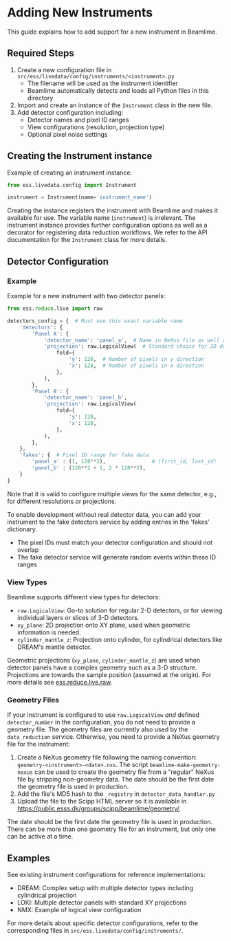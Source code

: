 # Adding New Instruments

This guide explains how to add support for a new instrument in Beamlime.

## Required Steps

1. Create a new configuration file in `src/ess/livedata/config/instruments/<instrument>.py`
   - The filename will be used as the instrument identifier
   - Beamlime automatically detects and loads all Python files in this directory
2. Import and create an instance of the `Instrument` class in the new file.
3. Add detector configuration including:
   - Detector names and pixel ID ranges
   - View configurations (resolution, projection type)
   - Optional pixel noise settings

## Creating the Instrument instance

Example of creating an instrument instance:

```python
from ess.livedata.config import Instrument

instrument = Instrument(name='instrument_name')
```

Creating the instance registers the instrument with Beamlime and makes it available for use.
The variable name (`instrument`) is irrelevant.
The instrument instance provides further configuration options as well as a decorator for registering data reduction workflows.
We refer to the API documentation for the `Instrument` class for more details.

## Detector Configuration

### Example

Example for a new instrument with two detector panels:

```python
from ess.reduce.live import raw

detectors_config = {  # Must use this exact variable name
    'detectors': {
        'Panel A': {
            'detector_name': 'panel_a',  # Name in NeXus file as well as source_name in Kafka
            'projection': raw.LogicalView(  # Standard choice for 2D detectors
                fold={
                    'y': 128,  # Number of pixels in y direction
                    'x': 128,  # Number of pixels in x direction
                },
            ),
        },
        'Panel B': {
            'detector_name': 'panel_b',
            'projection': raw.LogicalView(
                fold={
                    'y': 128,
                    'x': 128,
                },
            ),
        },
    },
    'fakes': {  # Pixel ID range for fake data
        'panel_a' : (1, 128**2),               # (first_id, last_id)
        'panel_b' : (128**2 + 1, 2 * 128**2),
    }
}
```

Note that it is valid to configure multiple views for the same detector, e.g., for different resolutions or projections.


To enable development without real detector data, you can add your instrument to the fake detectors service by adding entries in the 'fakes' dictionary.

- The pixel IDs must match your detector configuration and should not overlap
- The fake detector service will generate random events within these ID ranges

### View Types

Beamlime supports different view types for detectors:

- `raw.LogicalView`: Go-to solution for regular 2-D detectors, or for viewing individual layers or slices of 3-D detectors.
- `xy_plane`: 2D projection onto XY plane, used when geometric information is needed.
- `cylinder_mantle_z`: Projection onto cylinder, for cylindrical detectors like DREAM's mantle detector.

Geometric projections (`xy_plane`, `cylinder_mantle_z`) are used when detector panels have a complex geometry such as a 3-D structure.
Projections are towards the sample position (assumed at the origin).
For more details see [ess.reduce.live.raw](https://scipp.github.io/essreduce/generated/modules/ess.reduce.live.raw.html).

### Geometry Files

If your instrument is configured to use `raw.LogicalView` *and* defined `detector_number` in the configuration, you do not need to provide a geometry file.
The geometry files are currently also used by the `data_reduction` service.
Otherwise, you need to provide a NeXus geometry file for the instrument:

1. Create a NeXus geometry file following the naming convention: `geometry-<instrument>-<date>.nxs`.
   The script `beamlime-make-geometry-nexus` can be used to create the geometry file from a "regular" NeXus file by stripping non-geometry data.
   The date should be the first date the geometry file is used in production.
2. Add the file's MD5 hash to the `_registry` in `detector_data_handler.py`
3. Upload the file to the Scipp HTML server so it is available in https://public.esss.dk/groups/scipp/beamlime/geometry/.

The date should be the first date the geometry file is used in production.
There can be more than one geometry file for an instrument, but only one can be active at a time.

## Examples

See existing instrument configurations for reference implementations:

- DREAM: Complex setup with multiple detector types including cylindrical projection
- LOKI: Multiple detector panels with standard XY projections
- NMX: Example of logical view configuration

For more details about specific detector configurations, refer to the corresponding files in `src/ess.livedata/config/instruments/`.
